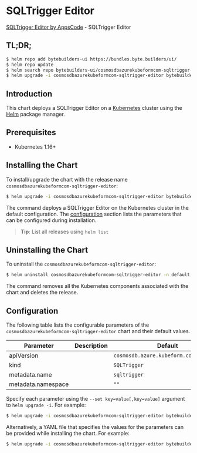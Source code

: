 # SQLTrigger Editor

[SQLTrigger Editor by AppsCode](https://byte.builders) - SQLTrigger Editor

## TL;DR;

```bash
$ helm repo add bytebuilders-ui https://bundles.byte.builders/ui/
$ helm repo update
$ helm search repo bytebuilders-ui/cosmosdbazurekubeformcom-sqltrigger-editor --version=v0.4.18
$ helm upgrade -i cosmosdbazurekubeformcom-sqltrigger-editor bytebuilders-ui/cosmosdbazurekubeformcom-sqltrigger-editor -n default --create-namespace --version=v0.4.18
```

## Introduction

This chart deploys a SQLTrigger Editor on a [Kubernetes](http://kubernetes.io) cluster using the [Helm](https://helm.sh) package manager.

## Prerequisites

- Kubernetes 1.16+

## Installing the Chart

To install/upgrade the chart with the release name `cosmosdbazurekubeformcom-sqltrigger-editor`:

```bash
$ helm upgrade -i cosmosdbazurekubeformcom-sqltrigger-editor bytebuilders-ui/cosmosdbazurekubeformcom-sqltrigger-editor -n default --create-namespace --version=v0.4.18
```

The command deploys a SQLTrigger Editor on the Kubernetes cluster in the default configuration. The [configuration](#configuration) section lists the parameters that can be configured during installation.

> **Tip**: List all releases using `helm list`

## Uninstalling the Chart

To uninstall the `cosmosdbazurekubeformcom-sqltrigger-editor`:

```bash
$ helm uninstall cosmosdbazurekubeformcom-sqltrigger-editor -n default
```

The command removes all the Kubernetes components associated with the chart and deletes the release.

## Configuration

The following table lists the configurable parameters of the `cosmosdbazurekubeformcom-sqltrigger-editor` chart and their default values.

|     Parameter      | Description |                      Default                      |
|--------------------|-------------|---------------------------------------------------|
| apiVersion         |             | <code>cosmosdb.azure.kubeform.com/v1alpha1</code> |
| kind               |             | <code>SQLTrigger</code>                           |
| metadata.name      |             | <code>sqltrigger</code>                           |
| metadata.namespace |             | <code>""</code>                                   |


Specify each parameter using the `--set key=value[,key=value]` argument to `helm upgrade -i`. For example:

```bash
$ helm upgrade -i cosmosdbazurekubeformcom-sqltrigger-editor bytebuilders-ui/cosmosdbazurekubeformcom-sqltrigger-editor -n default --create-namespace --version=v0.4.18 --set apiVersion=cosmosdb.azure.kubeform.com/v1alpha1
```

Alternatively, a YAML file that specifies the values for the parameters can be provided while
installing the chart. For example:

```bash
$ helm upgrade -i cosmosdbazurekubeformcom-sqltrigger-editor bytebuilders-ui/cosmosdbazurekubeformcom-sqltrigger-editor -n default --create-namespace --version=v0.4.18 --values values.yaml
```
